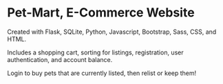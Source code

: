 # Pet-Mart, E-Commerce Website

Created with Flask, SQLite, Python, Javascript, Bootstrap, Sass, CSS, and HTML.

Includes a shopping cart, sorting for listings, registration, user authentication, and account balance.

Login to buy pets that are currently listed, then relist or keep them!
